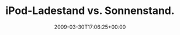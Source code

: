 ---
retweeted: false
source: <a href="http://twitter.com" rel="nofollow">Twitter Web Client</a>
entities:
  hashtags:
  - text: zwangsneurosen
    indices:
    - '91'
    - '106'
  symbols: []
  user_mentions: []
  urls: []
display_text_range:
- '0'
- '106'
favorite_count: '0'
id_str: '1418892710'
truncated: false
retweet_count: '0'
id: '1418892710'
created_at: Mon Mar 30 17:06:25 +0000 2009
favorited: false
full_text: 'iPod-Ladestand vs. Sonnenstand. Möcht gern noch radeln, aber gern noch
  solang es hell ist. #zwangsneurosen'
lang: de
tags:
- zwangsneurosen
- pesos:twitter
date: '2009-03-30T17:06:25+00:00'
src: https://twitter.com/bascht/status/1418892710
original_url: https://twitter.com/bascht/status/1418892710
type: twitter_tweet
text: 'iPod-Ladestand vs. Sonnenstand. Möcht gern noch radeln, aber gern noch solang
  es hell ist. #zwangsneurosen'
title: iPod-Ladestand vs. Sonnenstand.

---